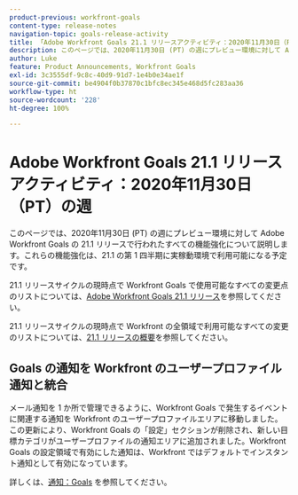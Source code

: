```yaml
---
product-previous: workfront-goals
content-type: release-notes
navigation-topic: goals-release-activity
title: 「Adobe Workfront Goals 21.1 リリースアクティビティ：2020年11月30日（PT）の週」
description: このページでは、2020年11月30日 (PT) の週にプレビュー環境に対して Adobe Workfront Goals の 21.1 リリースで行われたすべての機能強化について説明します。これらの機能強化は、21.1 の第 1 四半期に実稼動環境で利用可能になる予定です。
author: Luke
feature: Product Announcements, Workfront Goals
exl-id: 3c3555df-9c8c-40d9-91d7-1e4b0e34ae1f
source-git-commit: be4904f0b37870c1bfc8ec345e468d5fc283aa36
workflow-type: ht
source-wordcount: '228'
ht-degree: 100%

---
```


# Adobe Workfront Goals 21.1 リリースアクティビティ：2020年11月30日（PT）の週

このページでは、2020年11月30日 (PT) の週にプレビュー環境に対して Adobe Workfront Goals の 21.1 リリースで行われたすべての機能強化について説明します。これらの機能強化は、21.1 の第 1 四半期に実稼動環境で利用可能になる予定です。

21.1 リリースサイクルの現時点で Workfront Goals で使用可能なすべての変更点のリストについては、[Adobe Workfront Goals 21.1 リリース](../../../../product-announcements/product-releases/goals-release-activity/goals-release-21-1.md)を参照してください。

21.1 リリースサイクルの現時点で Workfront の全領域で利用可能なすべての変更のリストについては、[21.1 リリースの概要](../../../../product-announcements/product-releases/21.1-release-activity/21-1-release-overview.md)を参照してください。

## Goals の通知を Workfront のユーザープロファイル通知と統合

メール通知を 1 か所で管理できるように、Workfront Goals で発生するイベントに関連する通知を Workfront のユーザープロファイルエリアに移動しました。この更新により、Workfront Goals の「設定」セクションが削除され、新しい目標カテゴリがユーザープロファイルの通知エリアに追加されました。Workfront Goals の設定領域で有効にした通知は、Workfront ではデフォルトでインスタント通知として有効になっています。

詳しくは、[通知：Goals](../../../../workfront-basics/using-notifications/notifications-goals.md) を参照してください。

